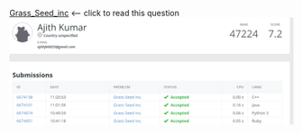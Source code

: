 [Grass_Seed_inc](https://open.kattis.com/problems/grassseed) <-- click to read this question
![Grass_Seed_inc](/grassseed.png)
